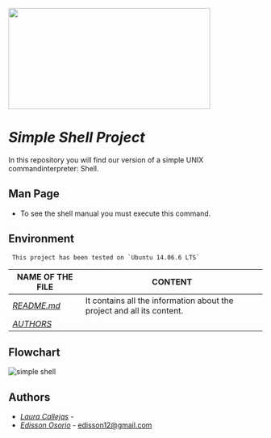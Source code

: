 <p aling="center">
    <img  src="https://i0.wp.com/colaboratorio.net/wp-content/uploads/2017/01/bash.jpg?fit=2000%2C1200&ssl=1" 
    width="400" height="200">
</p>

# **_Simple Shell Project_** 

In this repository you will find our version of a simple UNIX commandinterpreter: Shell.

## Man Page

* To see the shell manual you must execute this command.

## Environment
```
 This project has been tested on `Ubuntu 14.06.6 LTS`
```

| **NAME OF THE FILE** | CONTENT |
|---|---|
|[_README.md_](./README.md)| It contains all the information about the project and all its content.
|[_AUTHORS_](./AUTHORS)|  |


## Flowchart

![simple shell](https://drive.google.com/file/d/1Z7BNehEKgjuSN0KvQpVMDP3LIBhBybGW/view?ts=611afb8e)

## Authors
- [_Laura Callejas_](https://github.com/Laurajcb) - 
- [_Edisson Osorio_](https://github.com/edisson11osorio) - edisson12@gmail.com

 